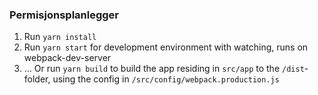 ### Permisjonsplanlegger

1. Run `yarn install`
2. Run `yarn start` for development environment with watching, runs on webpack-dev-server
3. ... Or run `yarn build` to build the app residing in `src/app` to the `/dist`-folder,
   using the config in `/src/config/webpack.production.js`
